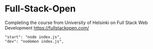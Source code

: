 ﻿# Full-Stack-Open
 Completing the course from University of Helsinki on Full Stack Web Development
https://fullstackopen.com/

    "start": "node index.js",
    "dev": "nodemon index.js",